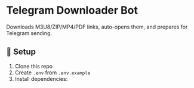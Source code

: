 # Telegram Downloader Bot

Downloads M3U8/ZIP/MP4/PDF links, auto-opens them, and prepares for Telegram sending.

## 🔧 Setup

1. Clone this repo
2. Create `.env` from `.env.example`
3. Install dependencies:
